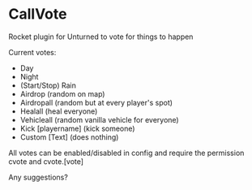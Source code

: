 # CallVote
Rocket plugin for Unturned to vote for things to happen

Current votes:
- Day
- Night
- (Start/Stop) Rain
- Airdrop (random on map)
- Airdropall (random but at every player's spot)
- Healall (heal everyone)
- Vehicleall (random vanilla vehicle for everyone)
- Kick [playername] (kick someone)
- Custom [Text] (does nothing)

All votes can be enabled/disabled in config and require the permission cvote and cvote.[vote]

Any suggestions?
